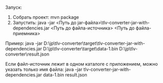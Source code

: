 Запуск:
1. Собрать проект: mvn package
2. Запустить: java -jar <Путь до jar-файла>\tlv-converter-jar-with-dependencies.jar <Путь до файла-источника> <Путь до файла-приемника>

Пример:
java -jar D:\jp\tlv-converter\target\tlv-converter-jar-with-dependencies.jar D:\jp\tlv-converter\target\data-1.bin D:\jp\tlv-converter\result.json

Если файл-источник лежит в одном каталоге с приложением, можно указать только имя файла:
java -jar tlv-converter-jar-with-dependencies.jar data-1.bin result.json
